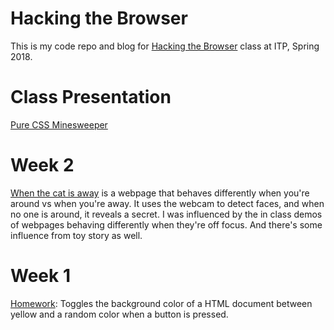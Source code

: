 # Hacking the Browser

This is my code repo and blog for [Hacking the Browser](www.hackingthebrowser.com) class at ITP, Spring 2018.

# Class Presentation

[Pure CSS Minesweeper](https://github.com/tinkrmind/hackingTheBrowser/tree/master/pureCSSminesweeper)

# Week 2

[When the cat is away](https://codepen.io/tinkrmind/pen/yKqpeJ) is a webpage that behaves differently when you're around vs when you're away. It uses the webcam to detect faces, and when no one is around, it reveals a secret. I was influenced by the in class demos of webpages behaving differently when they're off focus. And there's some influence from toy story as well.

# Week 1

[Homework](https://codepen.io/tinkrmind/pen/yKpXov): Toggles the background color of a HTML document between yellow and a random color when a button is pressed.
